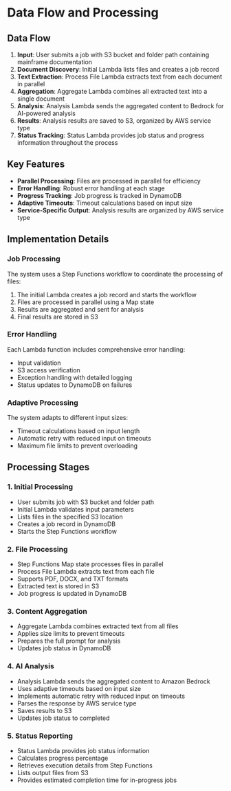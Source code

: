 # Data Flow and Processing

## Data Flow

1. **Input**: User submits a job with S3 bucket and folder path containing mainframe documentation
2. **Document Discovery**: Initial Lambda lists files and creates a job record
3. **Text Extraction**: Process File Lambda extracts text from each document in parallel
4. **Aggregation**: Aggregate Lambda combines all extracted text into a single document
5. **Analysis**: Analysis Lambda sends the aggregated content to Bedrock for AI-powered analysis
6. **Results**: Analysis results are saved to S3, organized by AWS service type
7. **Status Tracking**: Status Lambda provides job status and progress information throughout the process

## Key Features

- **Parallel Processing**: Files are processed in parallel for efficiency
- **Error Handling**: Robust error handling at each stage
- **Progress Tracking**: Job progress is tracked in DynamoDB
- **Adaptive Timeouts**: Timeout calculations based on input size
- **Service-Specific Output**: Analysis results are organized by AWS service type

## Implementation Details

### Job Processing

The system uses a Step Functions workflow to coordinate the processing of files:

1. The initial Lambda creates a job record and starts the workflow
2. Files are processed in parallel using a Map state
3. Results are aggregated and sent for analysis
4. Final results are stored in S3

### Error Handling

Each Lambda function includes comprehensive error handling:

- Input validation
- S3 access verification
- Exception handling with detailed logging
- Status updates to DynamoDB on failures

### Adaptive Processing

The system adapts to different input sizes:

- Timeout calculations based on input length
- Automatic retry with reduced input on timeouts
- Maximum file limits to prevent overloading

## Processing Stages

### 1. Initial Processing

- User submits job with S3 bucket and folder path
- Initial Lambda validates input parameters
- Lists files in the specified S3 location
- Creates a job record in DynamoDB
- Starts the Step Functions workflow

### 2. File Processing

- Step Functions Map state processes files in parallel
- Process File Lambda extracts text from each file
- Supports PDF, DOCX, and TXT formats
- Extracted text is stored in S3
- Job progress is updated in DynamoDB

### 3. Content Aggregation

- Aggregate Lambda combines extracted text from all files
- Applies size limits to prevent timeouts
- Prepares the full prompt for analysis
- Updates job status in DynamoDB

### 4. AI Analysis

- Analysis Lambda sends the aggregated content to Amazon Bedrock
- Uses adaptive timeouts based on input size
- Implements automatic retry with reduced input on timeouts
- Parses the response by AWS service type
- Saves results to S3
- Updates job status to completed

### 5. Status Reporting

- Status Lambda provides job status information
- Calculates progress percentage
- Retrieves execution details from Step Functions
- Lists output files from S3
- Provides estimated completion time for in-progress jobs
